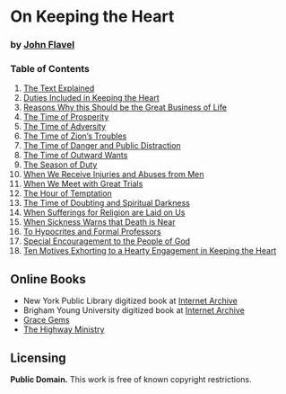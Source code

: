 # On Keeping the Heart

### by [John Flavel](https://en.wikipedia.org/wiki/John_Flavel)

### Table of Contents

1. [The Text Explained](https://github.com/AgapePress/keeping-the-heart/blob/master/eng/chapter-01.md)
2. [Duties Included in Keeping the Heart](https://github.com/AgapePress/keeping-the-heart/blob/master/eng/chapter-02.md)
3. [Reasons Why this Should be the Great Business of Life](https://github.com/AgapePress/keeping-the-heart/blob/master/eng/chapter-03.md)
4. [The Time of Prosperity](https://github.com/AgapePress/keeping-the-heart/blob/master/eng/chapter-04.md)
5. [The Time of Adversity](https://github.com/AgapePress/keeping-the-heart/blob/master/eng/chapter-05.md)
6. [The Time of Zion’s Troubles](https://github.com/AgapePress/keeping-the-heart/blob/master/eng/chapter-06.md)
7. [The Time of Danger and Public Distraction](https://github.com/AgapePress/keeping-the-heart/blob/master/eng/chapter-07.md)
8. [The Time of Outward Wants](https://github.com/AgapePress/keeping-the-heart/blob/master/eng/chapter-08.md)
9. [The Season of Duty](https://github.com/AgapePress/keeping-the-heart/blob/master/eng/chapter-09.md)
10. [When We Receive Injuries and Abuses from Men](https://github.com/AgapePress/keeping-the-heart/blob/master/eng/chapter-10.md)
11. [When We Meet with Great Trials](https://github.com/AgapePress/keeping-the-heart/blob/master/eng/chapter-11.md)
12. [The Hour of Temptation](https://github.com/AgapePress/keeping-the-heart/blob/master/eng/chapter-12.md)
13. [The Time of Doubting and Spiritual Darkness](https://github.com/AgapePress/keeping-the-heart/blob/master/eng/chapter-13.md)
14. [When Sufferings for Religion are Laid on Us](https://github.com/AgapePress/keeping-the-heart/blob/master/eng/chapter-14.md)
15. [When Sickness Warns that Death is Near](https://github.com/AgapePress/keeping-the-heart/blob/master/eng/chapter-15.md)
16. [To Hypocrites and Formal Professors](https://github.com/AgapePress/keeping-the-heart/blob/master/eng/chapter-16.md)
17. [Special Encouragement to the People of God](https://github.com/AgapePress/keeping-the-heart/blob/master/eng/chapter-17.md)
18. [Ten Motives Exhorting to a Hearty Engagement in Keeping the Heart](https://github.com/AgapePress/keeping-the-heart/blob/master/eng/chapter-18.md)

## Online Books

* New York Public Library digitized book at [Internet Archive](https://archive.org/details/treatiseonkeepin00flav)
* Brigham Young University digitized book at [Internet Archive](https://archive.org/details/treatiseonkeepin1840flav)
* [Grace Gems](http://gracegems.org/27/keeping_the_heart.htm)
* [The Highway Ministry](http://www.the-highway.com/heart_TOC.html)

## Licensing

**Public Domain.** This work is free of known copyright restrictions.
